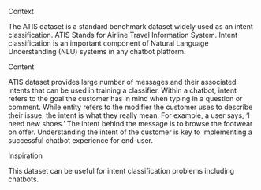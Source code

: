 Context

The ATIS dataset is a standard benchmark dataset widely used as an intent classification. ATIS Stands for Airline Travel Information System. 
Intent classification is an important component of Natural Language Understanding (NLU) systems in any chatbot platform.

Content

ATIS dataset provides large number of messages and their associated intents that can be used in training a classifier. Within a chatbot, intent refers to the 
goal the customer has in mind when typing in a question or comment. While entity refers to the modifier the customer uses to describe their issue, the intent 
is what they really mean. For example, a user says, ‘I need new shoes.’ The intent behind the message is to browse the footwear on offer. Understanding the 
intent of the customer is key to implementing a successful chatbot experience for end-user.

Inspiration

This dataset can be useful for intent classification problems including chatbots.
